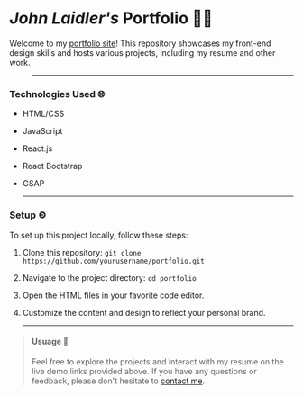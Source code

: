 
# *John Laidler's*  Portfolio 🧑‍💻

Welcome to my [portfolio site](https://johnlaidler267.github.io/Portfolio/)! This repository showcases my front-end design skills and hosts various projects, including my resume and other work.
>	---

### Technologies Used 🌐

- HTML/CSS
- JavaScript
- React.js
- React Bootstrap
- GSAP

	---
### Setup ⚙️

To set up this project locally, follow these steps:

1. Clone this repository: `git clone https://github.com/yourusername/portfolio.git`
2. Navigate to the project directory: `cd portfolio`
3. Open the HTML files in your favorite code editor.
4. Customize the content and design to reflect your personal brand.

	---

> #### Usuage 📩
>
> Feel free to explore the projects and interact with my resume on the live demo links provided above. If you have any questions or feedback, please don't hesitate to [contact me](mailto:johnmlaidler@comcast.net).

